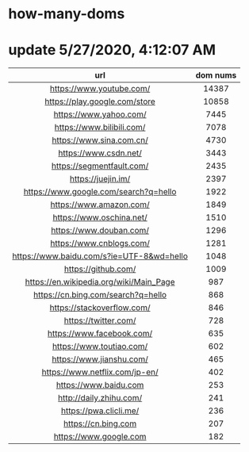 # how-many-doms

# update 5/27/2020, 4:12:07 AM

url | dom nums
:-: | :-:
https://www.youtube.com/ | 14387
https://play.google.com/store | 10858
https://www.yahoo.com/ | 7445
https://www.bilibili.com/ | 7078
https://www.sina.com.cn/ | 4730
https://www.csdn.net/ | 3443
https://segmentfault.com/ | 2435
https://juejin.im/ | 2397
https://www.google.com/search?q=hello | 1922
https://www.amazon.com/ | 1849
https://www.oschina.net/ | 1510
https://www.douban.com/ | 1296
https://www.cnblogs.com/ | 1281
https://www.baidu.com/s?ie=UTF-8&wd=hello | 1048
https://github.com/ | 1009
https://en.wikipedia.org/wiki/Main_Page | 987
https://cn.bing.com/search?q=hello | 868
https://stackoverflow.com/ | 846
https://twitter.com/ | 728
https://www.facebook.com/ | 635
https://www.toutiao.com/ | 602
https://www.jianshu.com/ | 465
https://www.netflix.com/jp-en/ | 402
https://www.baidu.com | 253
http://daily.zhihu.com/ | 241
https://pwa.clicli.me/ | 236
https://cn.bing.com | 207
https://www.google.com | 182
